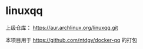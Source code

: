 # linuxqq

上级仓库： https://aur.archlinux.org/linuxqq.git 

本项目用于 https://github.com/ntdgy/docker-qq 的打包
